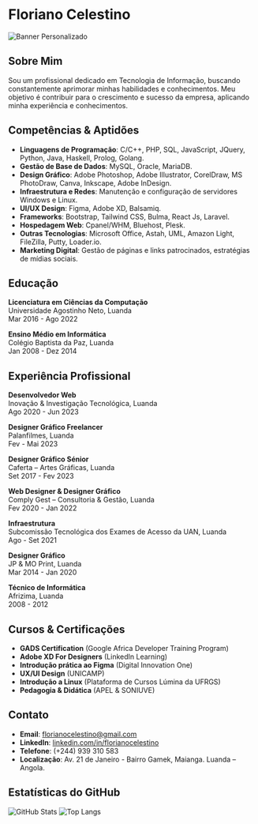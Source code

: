 # Floriano Celestino

![Banner Personalizado](URL_DO_SEU_BANNER)

## Sobre Mim

Sou um profissional dedicado em Tecnologia de Informação, buscando constantemente aprimorar minhas habilidades e conhecimentos. Meu objetivo é contribuir para o crescimento e sucesso da empresa, aplicando minha experiência e conhecimentos.

## Competências & Aptidões

- **Linguagens de Programação**: C/C++, PHP, SQL, JavaScript, JQuery, Python, Java, Haskell, Prolog, Golang.
- **Gestão de Base de Dados**: MySQL, Oracle, MariaDB.
- **Design Gráfico**: Adobe Photoshop, Adobe Illustrator, CorelDraw, MS PhotoDraw, Canva, Inkscape, Adobe InDesign.
- **Infraestrutura e Redes**: Manutenção e configuração de servidores Windows e Linux.
- **UI/UX Design**: Figma, Adobe XD, Balsamiq.
- **Frameworks**: Bootstrap, Tailwind CSS, Bulma, React Js, Laravel.
- **Hospedagem Web**: Cpanel/WHM, Bluehost, Plesk.
- **Outras Tecnologias**: Microsoft Office, Astah, UML, Amazon Light, FileZilla, Putty, Loader.io.
- **Marketing Digital**: Gestão de páginas e links patrocinados, estratégias de mídias sociais.

## Educação

**Licenciatura em Ciências da Computação**  
Universidade Agostinho Neto, Luanda  
Mar 2016 - Ago 2022

**Ensino Médio em Informática**  
Colégio Baptista da Paz, Luanda  
Jan 2008 - Dez 2014

## Experiência Profissional

**Desenvolvedor Web**  
Inovação & Investigação Tecnológica, Luanda  
Ago 2020 - Jun 2023

**Designer Gráfico Freelancer**  
Palanfilmes, Luanda  
Fev - Mai 2023

**Designer Gráfico Sénior**  
Caferta – Artes Gráficas, Luanda  
Set 2017 - Fev 2023

**Web Designer & Designer Gráfico**  
Comply Gest – Consultoria & Gestão, Luanda  
Fev 2020 - Jan 2022

**Infraestrutura**  
Subcomissão Tecnológica dos Exames de Acesso da UAN, Luanda  
Ago - Set 2021

**Designer Gráfico**  
JP & MO Print, Luanda  
Mar 2014 - Jan 2020

**Técnico de Informática**  
Afrizima, Luanda  
2008 - 2012

## Cursos & Certificações

- **GADS Certification** (Google Africa Developer Training Program)
- **Adobe XD For Designers** (LinkedIn Learning)
- **Introdução prática ao Figma** (Digital Innovation One)
- **UX/UI Design** (UNICAMP)
- **Introdução a Linux** (Plataforma de Cursos Lúmina da UFRGS)
- **Pedagogia & Didática** (APEL & SONIUVE)

## Contato

- **Email**: [florianocelestino@gmail.com](mailto:florianocelestino@gmail.com)
- **LinkedIn**: [linkedin.com/in/florianocelestino](https://linkedin.com/in/florianocelestino)
- **Telefone**: (+244) 939 310 583
- **Localização**: Av. 21 de Janeiro - Bairro Gamek, Maianga. Luanda – Angola.

## Estatísticas do GitHub

![GitHub Stats](https://github-readme-stats.vercel.app/api?username=SEU_USERNAME&show_icons=true&theme=dracula)
![Top Langs](https://github-readme-stats.vercel.app/api/top-langs/?username=SEU_USERNAME&layout=compact&theme=dracula)

